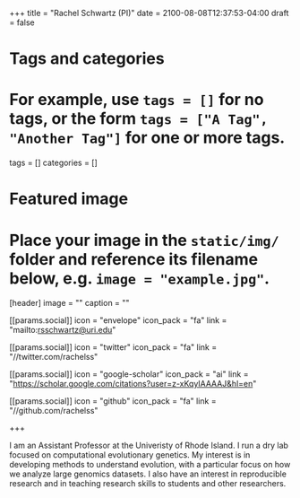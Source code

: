 +++
title = "Rachel Schwartz (PI)"
date = 2100-08-08T12:37:53-04:00
draft = false

# Tags and categories
# For example, use `tags = []` for no tags, or the form `tags = ["A Tag", "Another Tag"]` for one or more tags.
tags = []
categories = []

# Featured image
# Place your image in the `static/img/` folder and reference its filename below, e.g. `image = "example.jpg"`.
[header]
image = ""
caption = ""

[[params.social]]
  icon = "envelope"
  icon_pack = "fa"
  link = "mailto:rsschwartz@uri.edu"

[[params.social]]
  icon = "twitter"
  icon_pack = "fa"
  link = "//twitter.com/rachelss"

[[params.social]]
  icon = "google-scholar"
  icon_pack = "ai"
  link = "https://scholar.google.com/citations?user=z-xKqyIAAAAJ&hl=en"

[[params.social]]
  icon = "github"
  icon_pack = "fa"
  link = "//github.com/rachelss"


+++

I am an Assistant Professor at the Univeristy of Rhode Island. I run a dry lab focused on computational evolutionary genetics. My interest is in developing methods to understand evolution, with a particular focus on how we analyze large genomics datasets. I also have an interest in reproducible research and in teaching research skills to students and other researchers.
